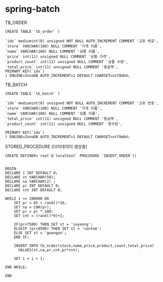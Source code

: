 # spring-batch
TB_ORDER

    CREATE TABLE `tb_order` (

	`idx` mediumint(8) unsigned NOT NULL AUTO_INCREMENT COMMENT '고유 번호',
	`store` VARCHAR(100) NULL COMMENT '가게 이름',
	`name` VARCHAR(100) NULL COMMENT '상품 이름',
	`price` int(11) unsigned NULL COMMENT '상품 가격',
	`product_count` int(11) unsigned NULL COMMENT '상품 수량',
	`total_price` int(11) unsigned NULL COMMENT '총금액',
	PRIMARY KEY(`idx`)
    ) ENGINE=InnoDB AUTO_INCREMENT=1 DEFAULT CHARSET=utf8mb4;

TB_BATCH

    CREATE TABLE `tb_batch` (

    `idx` mediumint(8) unsigned NOT NULL AUTO_INCREMENT COMMENT '고유 번호',
    `store` VARCHAR(100) NULL COMMENT '가게 이름',
    `name` VARCHAR(100) NULL COMMENT '상품 이름',
    `total_price` int(11) unsigned NULL COMMENT '총금액',
    `product_count` int(11) unsigned NULL COMMENT '총수량',
	
    PRIMARY KEY(`idx`)
    ) ENGINE=InnoDB AUTO_INCREMENT=1 DEFAULT CHARSET=utf8mb4;

STORED_PROCEDURE (더미데이터 생성용)

    CREATE DEFINER=`root`@`localhost` PROCEDURE `INSERT_ORDER`()


    BEGIN
    DECLARE i INT DEFAULT 0;
    DECLARE st VARCHAR(50);
    DECLARE na VARCHAR(2) ;
    DECLARE pr INT DEFAULT 0;
    DECLARE cnt INT DEFAULT 0;

 	WHILE i <= 200000 DO
 		SET pr = 65 + rand()*26;
 		SET na = CHR(pr);
 		SET pr = pr * 100;
 		SET cnt = (rand()*9)+1;
 		
 		IF(pr<7500) THEN SET st = 'suyeong';
 		ELSEIF (pr<8500) THEN SET st = 'centom';
 		ELSE SET st = 'gwangan';
 		END IF;
 		
        INSERT INTO tb_order(store,name,price,product_count,total_price)
          VALUES(st,na,pr,cnt,pr*cnt);
          
        SET i = i + 1;
        
    END WHILE;

    END